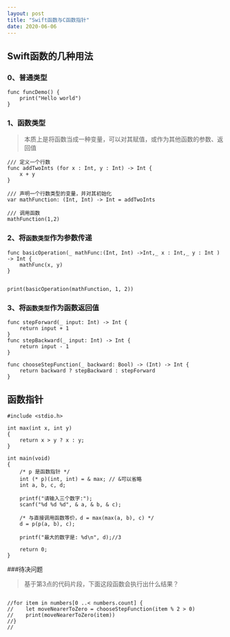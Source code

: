 ```yaml
---
layout: post
title: "Swift函数与C函数指针"
date: 2020-06-06
---
```


## Swift函数的几种用法

### 0、普通类型
```
func funcDemo() {
    print("Hello world")
}

```
### 1、函数类型
> 本质上是将函数当成一种变量，可以对其赋值，或作为其他函数的参数、返回值

```
/// 定义一个行数
func addTwoInts (for x : Int, y : Int) -> Int {
    x + y
}

/// 声明一个行数类型的变量，并对其初始化
var mathFunction: (Int, Int) -> Int = addTwoInts

/// 调用函数
mathFunction(1,2)

```

### 2、将`函数类型`作为参数传递
```
func basicOperation(_ mathFunc:(Int, Int) ->Int,_ x : Int,_ y : Int ) -> Int {
    mathFunc(x, y)
}


print(basicOperation(mathFunction, 1, 2))

```

### 3、将`函数类型`作为函数返回值

```
func stepForward(_ input: Int) -> Int {
    return input + 1
}
func stepBackward(_ input: Int) -> Int {
    return input - 1
}

func chooseStepFunction(_ backward: Bool) -> (Int) -> Int {
    return backward ? stepBackward : stepForward
}
```


## 函数指针
```
#include <stdio.h>
 
int max(int x, int y)
{
    return x > y ? x : y;
}
 
int main(void)
{
    /* p 是函数指针 */
    int (* p)(int, int) = & max; // &可以省略
    int a, b, c, d;
 
    printf("请输入三个数字:");
    scanf("%d %d %d", & a, & b, & c);
 
    /* 与直接调用函数等价，d = max(max(a, b), c) */
    d = p(p(a, b), c); 
 
    printf("最大的数字是: %d\n", d);//3
 
    return 0;
}
```


###待决问题
> 基于第3点的代码片段，下面这段函数会执行出什么结果？

```

//for item in numbers[0 ..< numbers.count] {
//    let moveNearerToZero = chooseStepFunction(item % 2 > 0)
//    print(moveNearerToZero(item))
//}
//

```

